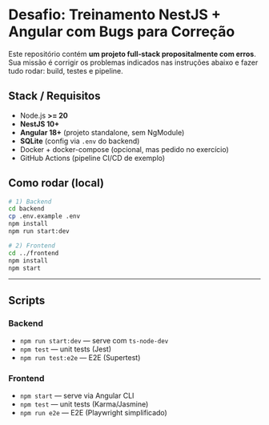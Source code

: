 # Desafio: Treinamento NestJS + Angular com Bugs para Correção

Este repositório contém **um projeto full‑stack propositalmente com erros**. Sua missão é corrigir os problemas
indicados nas instruções abaixo e fazer tudo rodar: build, testes e pipeline.

## Stack / Requisitos

- Node.js **>= 20**
- **NestJS 10+**
- **Angular 18+** (projeto standalone, sem NgModule)
- **SQLite** (config via `.env` do backend)
- Docker + docker-compose (opcional, mas pedido no exercício)
- GitHub Actions (pipeline CI/CD de exemplo)

## Como rodar (local)

```bash
# 1) Backend
cd backend
cp .env.example .env
npm install
npm run start:dev

# 2) Frontend
cd ../frontend
npm install
npm start
```

---

## Scripts

### Backend

- `npm run start:dev` — serve com `ts-node-dev`
- `npm test` — unit tests (Jest)
- `npm run test:e2e` — E2E (Supertest)

### Frontend

- `npm start` — serve via Angular CLI
- `npm test` — unit tests (Karma/Jasmine)
- `npm run e2e` — E2E (Playwright simplificado)

